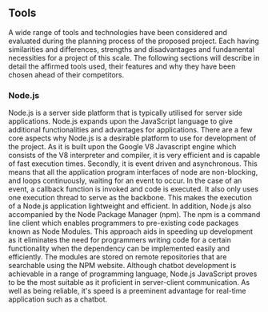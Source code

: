 ## Tools

A wide range of tools and technologies have been considered and evaluated during the planning process of the proposed project. Each having similarities and differences, strengths and disadvantages and  fundamental necessities for a project of this scale. The following sections will describe in detail the affirmed tools used, their features and why they have been chosen ahead of their competitors.

### Node.js

Node.js is a server side platform that is typically utilised for server side applications. Node.js expands upon the JavaScript language to give additional functionalities and advantages for applications. There are a few core aspects why Node.js is a desirable platform to use for development of the project. As it is built upon the Google V8 Javascript engine which consists of the V8 interpreter and compiler, it is very efficient and is capable of fast execution times. Secondly, it is event driven and asynchronous. This means that all the application program interfaces of node are non-blocking, and loops continuously, waiting for an event to occur. In the case of an event, a callback function is invoked and code is executed. It also only uses one execution thread to serve as the backbone. This makes the execution of a Node.js application lightweight and efficient. In addition, Node.js also accompanied by the Node Package Manager (npm). The npm is a command line client which enables programmers to pre-existing code packages known as Node Modules. This approach aids in speeding up development as it eliminates the need for programmers writing code for a certain functionality when the dependency can be implemented easily and efficiently. The modules are stored on remote repositories that are searchable using the NPM website. Although chatbot development is achievable in a range of programming language, Node.js JavaScript proves to be the most suitable as it proficient in server-client communication. As well as being reliable, it's speed is a preeminent advantage for real-time application such as a chatbot.
